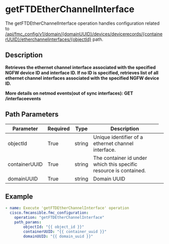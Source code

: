 # getFTDEtherChannelInterface

The getFTDEtherChannelInterface operation handles configuration related to [/api/fmc_config/v1/domain/{domainUUID}/devices/devicerecords/{containerUUID}/etherchannelinterfaces/{objectId}](/paths//api/fmc_config/v1/domain/{domain_uuid}/devices/devicerecords/{container_uuid}/etherchannelinterfaces/{object_id}.md) path.&nbsp;
## Description
**Retrieves the ethernet channel interface associated with the specified NGFW device ID and interface ID. If no ID is specified, retrieves list of all ethernet channel interfaces associated with the specified NGFW device ID. <div class="alert alert-warning">More details on netmod events(out of sync interfaces):<b> GET /interfaceevents</b></div>**

## Path Parameters
| Parameter | Required | Type | Description |
| --------- | -------- | ---- | ----------- |
| objectId | True | string <td colspan=3> Unique identifier of a ethernet channel interface. |
| containerUUID | True | string <td colspan=3> The container id under which this specific resource is contained. |
| domainUUID | True | string <td colspan=3> Domain UUID |

## Example
```yaml
- name: Execute 'getFTDEtherChannelInterface' operation
  cisco.fmcansible.fmc_configuration:
    operation: "getFTDEtherChannelInterface"
    path_params:
        objectId: "{{ object_id }}"
        containerUUID: "{{ container_uuid }}"
        domainUUID: "{{ domain_uuid }}"

```
